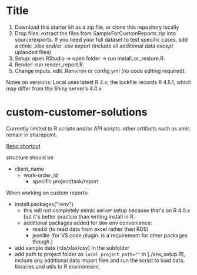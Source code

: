 # Title

1. Download this starter kit as a zip file, or clone this repository locally
2. Drop files: extract the files from SampleForCustomReports.zip into  source/exports. If you need your full dataset to test specific cases, add a clinic .xlsx and/or .csv export (include all additional data _except_ uplaoded files)
3. Setup: open RStudio → open folder → run install_or_restore.R.
4. Render: run render_report.R.
5. Change inputs: edit .Renviron or config.yml (no code editing required).

Notes on versions: Local uses latest R 4.x; the lockfile records R 4.5.1, which may differ from the Shiny server’s 4.0.x.

# custom-customer-solutions

Currently limited to R scripts and/or API scripts. other artifacts such as xmls remain in sharepoint.

[Repo shortcut](https://dev.azure.com/pcgsolutions/_git/Custom%20customer%20solutions?path=%2Frenv.lock&version=GBmain&_a=contents)

structure should be
- client_name
  - work-order_id
    - specific project/task/report

When working on custom reports: 
- install.packages("renv")
  - this will not completely mimic server setup because that's on R 4.0.x but it's better practcie than writing install in R.
  - additional packages added for dev env convenience: 
    - readxl (to read data from excel rather than RDS)
    - jsonlite (for VS code plugin. is a requirement for other packages though.)
- add sample data (rds/xlsx/csv) in the subfolder
- add path to project folder as `local_project_path=""` in [./env_setup.R], include any additional data import files and run the script to load data, libraries and utils to R environment.

